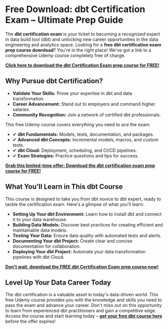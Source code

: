 # Free Download: dbt Certification Exam – Ultimate Prep Guide

The **dbt certification exam** is your ticket to becoming a recognized expert in data build tool (dbt) and unlocking new career opportunities in the data engineering and analytics space. Looking for a **free dbt certification exam prep course download**? You're in the right place! We've got a link to a comprehensive Udemy course completely free of charge.

[**Click here to download the dbt Certification Exam prep course for FREE!**](https://udemywork.com/dbt-certification-exam)

## Why Pursue dbt Certification?

*   **Validate Your Skills:** Prove your expertise in dbt and data transformation.
*   **Career Advancement:** Stand out to employers and command higher salaries.
*   **Community Recognition:** Join a network of certified dbt professionals.

This free Udemy course covers everything you need to ace the exam:

*   ✔ **dbt Fundamentals:** Models, tests, documentation, and packages.
*   ✔ **Advanced dbt Concepts:** Incremental models, macros, and custom tests.
*   ✔ **dbt Cloud:** Deployment, scheduling, and CI/CD pipelines.
*   ✔ **Exam Strategies:** Practice questions and tips for success.

[**Grab this limited-time offer: Download the dbt certification exam prep course for FREE!**](https://udemywork.com/dbt-certification-exam)

## What You'll Learn in This dbt Course

This course is designed to take you from dbt novice to dbt expert, ready to tackle the certification exam. Here's a glimpse of what you'll learn:

*   **Setting Up Your dbt Environment:** Learn how to install dbt and connect it to your data warehouse.
*   **Building Data Models:** Discover best practices for creating efficient and maintainable data models.
*   **Testing Your Data:** Ensure data quality with automated tests and alerts.
*   **Documenting Your dbt Project:** Create clear and concise documentation for collaboration.
*   **Deploying Your dbt Project:** Automate your data transformation pipelines with dbt Cloud.

[**Don't wait, download the FREE dbt Certification Exam prep course now!**](https://udemywork.com/dbt-certification-exam)

## Level Up Your Data Career Today

The dbt certification is a valuable asset in today's data-driven world. This free Udemy course provides you with the knowledge and skills you need to pass the exam and advance your career. Don't miss out on this opportunity to learn from experienced dbt practitioners and gain a competitive edge. Access the course and start learning today – **[get your free dbt course here](https://udemywork.com/dbt-certification-exam)** before the offer expires!
